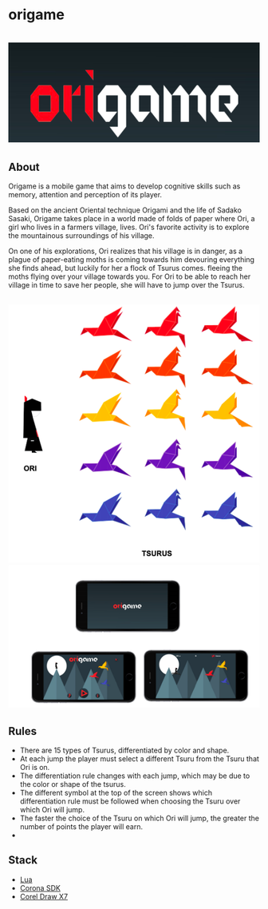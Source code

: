 # origame

<h1 align="center">
    <img alt="Ori Logo" src="resources/images/logo.png" height="200" style="width: 100vw;" />
</h1>

## About

Origame is a mobile game that aims to develop cognitive skills such as memory, attention and perception of its player.

Based on the ancient Oriental technique Origami and the life of Sadako Sasaki, Origame takes place in a world made of folds of paper where Ori,
a girl who lives in a farmers village, lives. Ori's favorite activity is to explore the mountainous surroundings of his village.

On one of his explorations, Ori realizes that his village is in danger, as a plague of paper-eating moths is coming towards him devouring everything she finds ahead,
but luckily for her a flock of Tsurus comes. fleeing the moths flying over your village towards you. For Ori to be able to reach her village in time to save her
people, she will have to jump over the Tsurus.

<h2 align="center">
  <img alt="Characters" src="resources/images/characters-ecemples.png"/>
  <br />
  <img alt="Screeshots" src="resources/images/screenshots.png"/>
</h2>

## Rules

- There are 15 types of Tsurus, differentiated by color and shape.
- At each jump the player must select a different Tsuru from the Tsuru
  that Ori is on.
- The differentiation rule changes with each jump, which may be due to the color or shape of the tsurus.
- The different symbol at the top of the screen shows which differentiation rule must be followed when choosing the Tsuru over which Ori will jump.
- The faster the choice of the Tsuru on which Ori will jump, the greater the number of points the player will earn.
-

## Stack

- [Lua](https://www.lua.org)
- [Corona SDK](https://coronalabs.com)
- [Corel Draw X7](https://www.coreldraw.com/br/)
